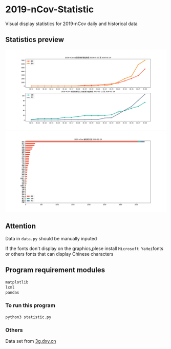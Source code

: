 # 2019-nCov-Statistic
Visual display statistics for 2019-nCov daily and historical data

## Statistics preview
![](https://github.com/Cyunrei/2019-nCov-Statistic/blob/master/view/2019-nCov%20%E5%85%A8%E5%9B%BD%E8%B6%8B%E5%8A%BF%E5%9B%BE%202020-01-29.png)
![](https://github.com/Cyunrei/2019-nCov-Statistic/blob/master/view/2019-nCov%20%E7%9C%81%E9%99%85%E7%BB%9F%E8%AE%A1%E5%9B%BE%202020-01-29.png)

## Attention

Data in `data.py` should be manually inputed

If the fonts don't display on the graphics,plese install `Microsoft YaHei`fonts or others fonts that can display Chinese characters
## Program requirement modules
```
matplotlib
lxml
pandas
```

### To run this program
`python3 statistic.py`


### Others

Data set from [3g.dxy.cn](https://3g.dxy.cn)
